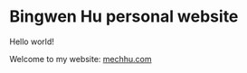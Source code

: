 # Bingwen Hu personal website

Hello world!

Welcome to my website: [mechhu.com](http://www.mechhu.com)
